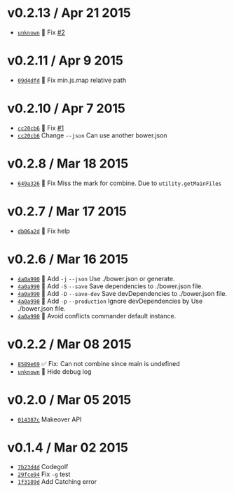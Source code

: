 v0.2.13 / Apr 21 2015
=========================
 * [`unknown`][10] :bug: Fix [#2][11A]

[11]: https://github.com/59naga/onefile/commit/
[11A]: https://github.com/59naga/onefile/issues/2

v0.2.11 / Apr 9 2015
=========================
 * [`09d4dfd`][10] :bug: Fix min.js.map relative path

[10]: https://github.com/59naga/onefile/commit/09d4dfdaee097d407ffe1e3d534f73095a65b391

v0.2.10 / Apr 7 2015
=========================
 * [`cc20cb6`][9] :bug: Fix [#1][9A]
 * [`cc20cb6`][9] Change `--json` Can use another bower.json

[9]: https://github.com/59naga/onefile/commit/cc20cb693da6f5972dc084503fd248a21f92d819
[9A]: https://github.com/59naga/onefile/issues/1

v0.2.8 / Mar 18 2015
=========================
 * [`649a326`][8] :bug: Fix Miss the mark for combine. Due to `utility.getMainFiles`

[8]: https://github.com/59naga/onefile/commit/649a32669b40ef8d2e63c0aa3391f7c110384f09

v0.2.7 / Mar 17 2015
=========================
 * [`db06a2d`][7] :bug: Fix help

[7]: https://github.com/59naga/onefile/commit/db06a2d8b63f9ec87f387421d1928e3d8a0e17a8

v0.2.6 / Mar 16 2015
=========================
 * [`4a0a990`][6] :lipstick: Add `-j` `--json` Use ./bower.json or generate.
 * [`4a0a990`][6] :lipstick: Add `-S` `--save` Save dependencies to ./bower.json file.
 * [`4a0a990`][6] :lipstick: Add `-D` `--save-dev` Save devDependencies to ./bower.json file.
 * [`4a0a990`][6] :lipstick: Add `-p` `--production` Ignore devDependencies by Use ./bower.json file.
 * [`4a0a990`][6] :bug: Avoid conflicts commander default instance.

[6]: https://github.com/59naga/onefile/commit/4a0a990fa2235e3a8a71602269e59cced36659ba

v0.2.2 / Mar 08 2015
=========================
 * [`8589e69`][5] :white_check_mark: Fix: Can not combine since main is undefined
 * [`unknown`][0] :bug: Hide debug log

[5]: https://github.com/59naga/onefile/commit/8589e6910e4ef0e8524deb1eedb137a9fecd8145

v0.2.0 / Mar 05 2015
=========================
 * [`014387c`][4] Makeover API

[4]: https://github.com/59naga/onefile/commit/014387cc80447e2be47ece04f15758b78b29fab8

v0.1.4 / Mar 02 2015
=========================
 * [`7b23d4d`][1] Codegolf
 * [`29fce94`][2] Fix `-g` test
 * [`1f3189d`][3] Add Catching error

[1]: https://github.com/59naga/onefile/commit/7b23d4d6085182e98252cd45ec4653247f767030
[2]: https://github.com/59naga/onefile/commit/29fce94c18479a65c925467cf2ef296a2bc83cdd
[3]: https://github.com/59naga/onefile/commit/1f3189d8cba631043d34342cb3b78722b6ed1e6c

[0]: https://github.com/59naga/onefile/commits/master